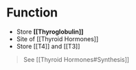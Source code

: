# Function
- Store **[[Thyroglobulin]]**
- Site of [[Thyroid Hormones]]
- Store [[T4]] and [[T3]]

> See [[Thyroid Hormones#Synthesis]]
